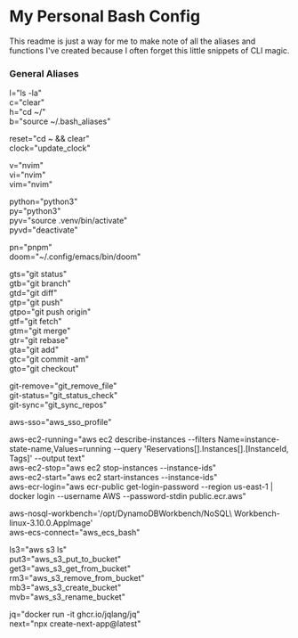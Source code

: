 # My Personal Bash Config
This readme is just a way for me to make note of all the aliases and functions I've created because I often forget this little snippets of CLI magic.


### General Aliases

l="ls -la"  
c="clear"  
h="cd ~/"  
b="source ~/.bash_aliases"

reset="cd ~ && clear"  
clock="update_clock"  

v="nvim"  
vi="nvim"  
vim="nvim"  

python="python3"  
py="python3"  
pyv="source .venv/bin/activate"  
pyvd="deactivate"  

pn="pnpm"  
doom="~/.config/emacs/bin/doom"  

gts="git status"  
gtb="git branch"  
gtd="git diff"  
gtp="git push"  
gtpo="git push origin"  
gtf="git fetch"  
gtm="git merge"  
gtr="git rebase"  
gta="git add"  
gtc="git commit -am"  
gto="git checkout"  

git-remove="git_remove_file"  
git-status="git_status_check"  
git-sync="git_sync_repos"  

aws-sso="aws_sso_profile"  

aws-ec2-running="aws ec2 describe-instances --filters Name=instance-state-name,Values=running --query 'Reservations[].Instances[].[InstanceId, Tags]' --output text"  
aws-ec2-stop="aws ec2 stop-instances --instance-ids"  
aws-ec2-start="aws ec2 start-instances --instance-ids"  
aws-ecr-login="aws ecr-public get-login-password --region us-east-1 | docker login --username AWS --password-stdin public.ecr.aws"  

aws-nosql-workbench='/opt/DynamoDBWorkbench/NoSQL\ Workbench-linux-3.10.0.AppImage'  
aws-ecs-connect="aws_ecs_bash"  

ls3="aws s3 ls"  
put3="aws_s3_put_to_bucket"  
get3="aws_s3_get_from_bucket"  
rm3="aws_s3_remove_from_bucket"  
mb3="aws_s3_create_bucket"  
mvb="aws_s3_rename_bucket"  

jq="docker run -it ghcr.io/jqlang/jq"  
next="npx create-next-app@latest"
